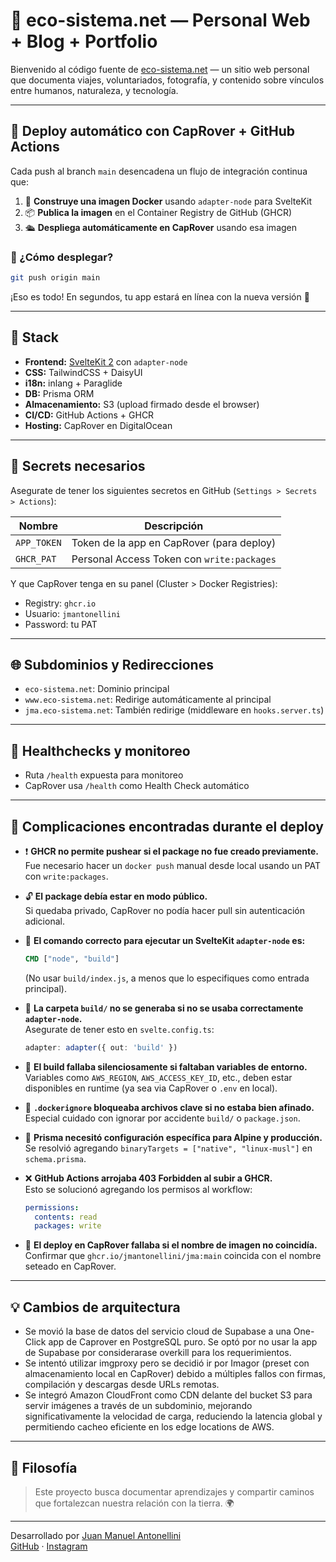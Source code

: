 # 🌱 eco-sistema.net — Personal Web + Blog + Portfolio

Bienvenido al código fuente de [eco-sistema.net](https://eco-sistema.net) — un sitio web personal que documenta viajes, voluntariados, fotografía, y contenido sobre vínculos entre humanos, naturaleza, y tecnología.

---

## 🚀 Deploy automático con CapRover + GitHub Actions

Cada push al branch `main` desencadena un flujo de integración continua que:

1. 🐳 **Construye una imagen Docker** usando `adapter-node` para SvelteKit
2. 📦 **Publica la imagen** en el Container Registry de GitHub (GHCR)
3. 🛳️ **Despliega automáticamente en CapRover** usando esa imagen

### 🔁 ¿Cómo desplegar?

```bash
git push origin main
```

¡Eso es todo! En segundos, tu app estará en línea con la nueva versión 🎉

---

## 🧱 Stack

- **Frontend:** [SvelteKit 2](https://kit.svelte.dev/) con `adapter-node`
- **CSS:** TailwindCSS + DaisyUI
- **i18n:** inlang + Paraglide
- **DB:** Prisma ORM
- **Almacenamiento:** S3 (upload firmado desde el browser)
- **CI/CD:** GitHub Actions + GHCR
- **Hosting:** CapRover en DigitalOcean

---

## 🔐 Secrets necesarios

Asegurate de tener los siguientes secretos en GitHub (`Settings > Secrets > Actions`):

| Nombre             | Descripción                                  |
|--------------------|----------------------------------------------|
| `APP_TOKEN`        | Token de la app en CapRover (para deploy)    |
| `GHCR_PAT`         | Personal Access Token con `write:packages`   |

Y que CapRover tenga en su panel (Cluster > Docker Registries):

- Registry: `ghcr.io`
- Usuario: `jmantonellini`
- Password: tu PAT

---

## 🌐 Subdominios y Redirecciones

- `eco-sistema.net`: Dominio principal
- `www.eco-sistema.net`: Redirige automáticamente al principal
- `jma.eco-sistema.net`: También redirige (middleware en `hooks.server.ts`)

---

## 🔧 Healthchecks y monitoreo

- Ruta `/health` expuesta para monitoreo
- CapRover usa `/health` como Health Check automático

---

## 🐞 Complicaciones encontradas durante el deploy

- ❗ **GHCR no permite pushear si el package no fue creado previamente.**  
  Fue necesario hacer un `docker push` manual desde local usando un PAT con `write:packages`.

- 🔓 **El package debía estar en modo público.**  
  Si quedaba privado, CapRover no podía hacer pull sin autenticación adicional.

- 🧭 **El comando correcto para ejecutar un SvelteKit `adapter-node` es:**  
  ```dockerfile
  CMD ["node", "build"]
  ```
  (No usar `build/index.js`, a menos que lo especifiques como entrada principal).

- 🧱 **La carpeta `build/` no se generaba si no se usaba correctamente `adapter-node`.**  
  Asegurate de tener esto en `svelte.config.ts`:
  ```ts
  adapter: adapter({ out: 'build' })
  ```

- 🧪 **El build fallaba silenciosamente si faltaban variables de entorno.**  
  Variables como `AWS_REGION`, `AWS_ACCESS_KEY_ID`, etc., deben estar disponibles en runtime (ya sea via CapRover o `.env` en local).

- 🧼 **`.dockerignore` bloqueaba archivos clave si no estaba bien afinado.**  
  Especial cuidado con ignorar por accidente `build/` o `package.json`.

- 🧱 **Prisma necesitó configuración específica para Alpine y producción.**  
  Se resolvió agregando `binaryTargets = ["native", "linux-musl"]` en `schema.prisma`.

- ❌ **GitHub Actions arrojaba 403 Forbidden al subir a GHCR.**  
  Esto se solucionó agregando los permisos al workflow:
  ```yaml
  permissions:
    contents: read
    packages: write
  ```

- 🛑 **El deploy en CapRover fallaba si el nombre de imagen no coincidía.**  
  Confirmar que `ghcr.io/jmantonellini/jma:main` coincida con el nombre seteado en CapRover.

---

## 💡 Cambios de arquitectura

- Se movió la base de datos del servicio cloud de Supabase a una One-Click app de Caprover en PostgreSQL puro. Se optó por no usar la app de Supabase por considerarase overkill para los requerimientos.
- Se intentó utilizar imgproxy pero se decidió ir por Imagor (preset con almacenamiento local en CapRover) debido a múltiples fallos con firmas, compilación y descargas desde URLs remotas.
- Se integró Amazon CloudFront como CDN delante del bucket S3 para servir imágenes a través de un subdominio, mejorando significativamente la velocidad de carga, reduciendo la latencia global y permitiendo cacheo eficiente en los edge locations de AWS.

---

## 🧠 Filosofía

> Este proyecto busca documentar aprendizajes y compartir caminos que fortalezcan nuestra relación con la tierra. 🌍

---



Desarrollado por [Juan Manuel Antonellini](https://eco-sistema.net)  
[GitHub](https://github.com/jmantonellini) · [Instagram](https://instagram.com/jmantonellini)
